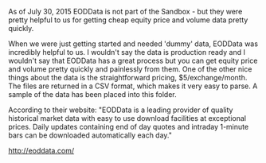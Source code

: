 As of July 30, 2015 EODData is not part of the Sandbox - but they were pretty helpful to us for getting cheap equity price and volume data pretty quickly.

When we were just getting started and needed 'dummy' data, EODData was incredibly helpful to us. I wouldn't say the data is production ready and I wouldn't say that EODData has a great process but you can get equity price and volume pretty quickly and painlessly from them. One of the other nice things about the data is the straightforward pricing, $5/exchange/month. The files are returned in a CSV format, which makes it very easy to parse. A sample of the data has been placed into this folder.

According to their website:
"EODData is a leading provider of quality historical market data with easy to use download facilities at exceptional prices. Daily updates containing end of day quotes and intraday 1-minute bars can be downloaded automatically each day."

http://eoddata.com/
